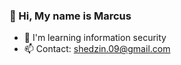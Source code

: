 <h3>👋 Hi, My name is Marcus</h3>

* 🌱 I'm learning information security
* 📫 Contact: shedzin.09@gmail.com
